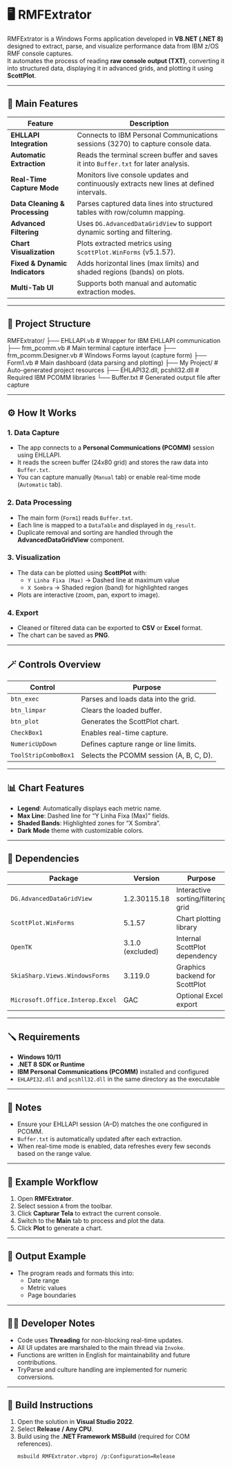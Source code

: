 ﻿# 🖥️ RMFExtrator

RMFExtrator is a Windows Forms application developed in **VB.NET (.NET 8)** designed to extract, parse, and visualize performance data from IBM z/OS RMF console captures.  
It automates the process of reading **raw console output (TXT)**, converting it into structured data, displaying it in advanced grids, and plotting it using **ScottPlot**.

---

## 🚀 Main Features

| Feature | Description |
|----------|-------------|
| **EHLLAPI Integration** | Connects to IBM Personal Communications sessions (3270) to capture console data. |
| **Automatic Extraction** | Reads the terminal screen buffer and saves it into `Buffer.txt` for later analysis. |
| **Real-Time Capture Mode** | Monitors live console updates and continuously extracts new lines at defined intervals. |
| **Data Cleaning & Processing** | Parses captured data lines into structured tables with row/column mapping. |
| **Advanced Filtering** | Uses `DG.AdvancedDataGridView` to support dynamic sorting and filtering. |
| **Chart Visualization** | Plots extracted metrics using `ScottPlot.WinForms` (v5.1.57). |
| **Fixed & Dynamic Indicators** | Adds horizontal lines (max limits) and shaded regions (bands) on plots. |
| **Multi-Tab UI** | Supports both manual and automatic extraction modes. |

---

## 🧩 Project Structure

RMFExtrator/
├── EHLLAPI.vb # Wrapper for IBM EHLLAPI communication
├── frm_pcomm.vb # Main terminal capture interface
├── frm_pcomm.Designer.vb # Windows Forms layout (capture form)
├── Form1.vb # Main dashboard (data parsing and plotting)
├── My Project/ # Auto-generated project resources
├── EHLAPI32.dll, pcshll32.dll # Required IBM PCOMM libraries
└── Buffer.txt # Generated output file after capture

---

## ⚙️ How It Works

### 1. **Data Capture**

- The app connects to a **Personal Communications (PCOMM)** session using EHLLAPI.
- It reads the screen buffer (24x80 grid) and stores the raw data into `Buffer.txt`.
- You can capture manually (`Manual` tab) or enable real-time mode (`Automatic` tab).

### 2. **Data Processing**

- The main form (`Form1`) reads `Buffer.txt`.
- Each line is mapped to a `DataTable` and displayed in `dg_result`.
- Duplicate removal and sorting are handled through the **AdvancedDataGridView** component.

### 3. **Visualization**

- The data can be plotted using **ScottPlot** with:
  - `Y Linha Fixa (Max)` → Dashed line at maximum value
  - `X Sombra` → Shaded region (band) for highlighted ranges
- Plots are interactive (zoom, pan, export to image).

### 4. **Export**

- Cleaned or filtered data can be exported to **CSV** or **Excel** format.
- The chart can be saved as **PNG**.

---

## 🪄 Controls Overview

| Control | Purpose |
|----------|----------|
| `btn_exec` | Parses and loads data into the grid. |
| `btn_limpar` | Clears the loaded buffer. |
| `btn_plot` | Generates the ScottPlot chart. |
| `CheckBox1` | Enables real-time capture. |
| `NumericUpDown` | Defines capture range or line limits. |
| `ToolStripComboBox1` | Selects the PCOMM session (A, B, C, D). |

---

## 📊 Chart Features

- **Legend**: Automatically displays each metric name.
- **Max Line**: Dashed line for “Y Linha Fixa (Max)” fields.
- **Shaded Bands**: Highlighted zones for “X Sombra”.
- **Dark Mode** theme with customizable colors.

---

## 🧱 Dependencies

| Package | Version | Purpose |
|----------|----------|----------|
| `DG.AdvancedDataGridView` | 1.2.30115.18 | Interactive sorting/filtering grid |
| `ScottPlot.WinForms` | 5.1.57 | Chart plotting library |
| `OpenTK` | 3.1.0 (excluded) | Internal ScottPlot dependency |
| `SkiaSharp.Views.WindowsForms` | 3.119.0 | Graphics backend for ScottPlot |
| `Microsoft.Office.Interop.Excel` | GAC | Optional Excel export |

---

## 🪛 Requirements

- **Windows 10/11**
- **.NET 8 SDK or Runtime**
- **IBM Personal Communications (PCOMM)** installed and configured
- `EHLAPI32.dll` and `pcshll32.dll` in the same directory as the executable

---

## 🧠 Notes

- Ensure your EHLLAPI session (A–D) matches the one configured in PCOMM.
- `Buffer.txt` is automatically updated after each extraction.
- When real-time mode is enabled, data refreshes every few seconds based on the range value.

---

## 🧾 Example Workflow

1. Open **RMFExtrator**.
2. Select session `A` from the toolbar.
3. Click **Capturar Tela** to extract the current console.
4. Switch to the **Main** tab to process and plot the data.
5. Click **Plot** to generate a chart.

---

## 📂 Output Example


- The program reads and formats this into:
  - Date range
  - Metric values
  - Page boundaries

---

## 🧑‍💻 Developer Notes

- Code uses **Threading** for non-blocking real-time updates.
- All UI updates are marshaled to the main thread via `Invoke`.
- Functions are written in English for maintainability and future contributions.
- TryParse and culture handling are implemented for numeric conversions.

---

## 🧰 Build Instructions

1. Open the solution in **Visual Studio 2022**.
2. Select **Release / Any CPU**.
3. Build using the **.NET Framework MSBuild** (required for COM references).
   ```bash
   msbuild RMFExtrator.vbproj /p:Configuration=Release